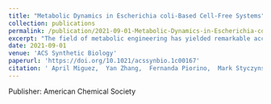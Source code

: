 ```yaml
---
title: "Metabolic Dynamics in Escherichia coli-Based Cell-Free Systems"
collection: publications
permalink: /publication/2021-09-01-Metabolic-Dynamics-in-Escherichia-coli-Based-Cell-Free-Systems
excerpt: "The field of metabolic engineering has yielded remarkable accomplishments in using cells to produce valuable molecules, and cell-free expression (CFE) systems have the potential to push the field even further. However, CFE systems still face some outstanding challenges, including endogenous metabolic activity that is poorly understood yet has a significant impact on CFE productivity. Here, we use metabolomics to characterize the temporal metabolic changes in CFE systems and their constituent components, including significant metabolic activity in central carbon and amino acid metabolism. We find that while changing the reaction starting state via lysate preincubation impacts protein production, it has a comparatively small impact on metabolic state. We also demonstrate that changes to lysate preparation have a larger effect on protein yield and temporal metabolic profiles, though general metabolic trends are conserved. Finally, while we improve protein production through targeted supplementation of metabolic enzymes, we show that the endogenous metabolic activity is fairly resilient to these enzymatic perturbations. Overall, this work highlights the robust nature of CFE reaction metabolism as well as the importance of understanding the complex interdependence of metabolites and proteins in CFE systems to guide optimization efforts.<br/><img src='/images/CF-Met.png'>"
date: 2021-09-01
venue: 'ACS Synthetic Biology'
paperurl: 'https://doi.org/10.1021/acssynbio.1c00167'
citation: ' April Miguez,  Yan Zhang,  Fernanda Piorino,  Mark Styczynski, &quot;Metabolic Dynamics in Escherichia coli-Based Cell-Free Systems.&quot; ACS Synthetic Biology, 2021.'
---
```

Publisher: American Chemical Society
